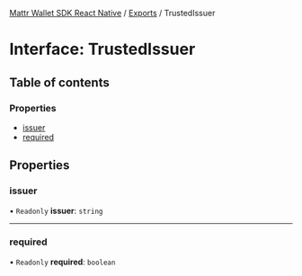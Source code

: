 [Mattr Wallet SDK React Native](../README.md) / [Exports](../modules.md) / TrustedIssuer

# Interface: TrustedIssuer

## Table of contents

### Properties

- [issuer](trustedissuer.md#issuer)
- [required](trustedissuer.md#required)

## Properties

### issuer

• `Readonly` **issuer**: `string`

___

### required

• `Readonly` **required**: `boolean`
